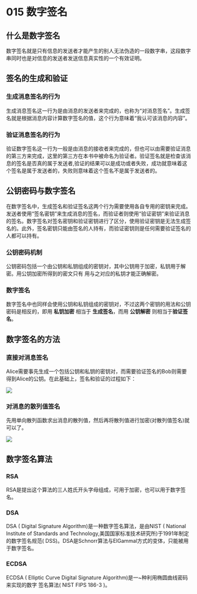 # 015 数字签名

## 什么是数字签名

数字签名就是只有信息的发送者才能产生的别人无法伪造的一段数字串，这段数字串同时也是对信息的发送者发送信息真实性的一个有效证明。


## 签名的生成和验证

### 生成消息签名的行为

生成消息签名这一行为是由消息的发送者来完成的，也称为“对消息签名”。生成签名就是根据消息内容计算数字签名的值，这个行为意味着“我认可该消息的内容”。

### 验证消息签名的行为

验证数字签名这一行为一般是由消息的接收者来完成的，但也可以由需要验证消息的第三方来完成，这里的第三方在本书中被命名为验证者。验证签名就是检查该消息的签名是否真的属于发送者,验证的结果可以是成功或者失败，成功就意味着这个签名是属于发送者的，失败则意味着这个签名不是属于发送者的。

## 公钥密码与数字签名

在数字签名中，生成签名和验证签名这两个行为需要使用各自专用的密钥来完成。发送者使用“签名密钥”来生成消息的签名，而验证者则使用“验证密钥”来验证消息的签名。数字签名对签名密钥和验证密钥进行了区分，使用验证密钥是无法生成签名的。此外，签名密钥只能由签名的人持有，而验证密钥则是任何需要验证签名的人都可以持有。


### 公钥密码机制

公钥密码包括一个由公钥和私钥组成的密钥对，其中公钥用于加密，私钥用于解密。用公钥加密所得到的密文只有
用与之对应的私钥才能正确解密。


### 数字签名

数字签名中也同样会使用公钥和私钥组成的密钥对，不过这两个密钥的用法和公钥密码是相反的，即用 **私钥加密** 相当于 **生成签名**，而用 **公钥解密** 则相当于**验证签名**。

## 数字签名的方法

### 直接对消息签名

Alice需要事先生成一个包括公钥和私钥的密钥对，而需要验证签名的Bob则需要得到Alice的公钥。在此基础上，签名和验证的过程如下：

![](http://olgjbx93m.bkt.clouddn.com/20180117-170204.png)

### 对消息的散列值签名 

先用单向散列函数求出消息的散列值，然后再将散列值进行加密(对散列值签名)就可以了。

![](http://olgjbx93m.bkt.clouddn.com/20180517-170338.png)

## 数字签名算法

### RSA

RSA是提出这个算法的三人姓氏开头字母组成，可用于加密，也可以用于数字签名。

### DSA

DSA ( Digital Signature Algorithm)是一种数字签名算法，是由NIST ( National Institute of Standards and Technology,美国国家标准技术研究所)于1991年制定的数字签名规范( DSS)。DSA是Schnorr算法与ElGammal方式的变体，只能被用于数字签名。

### ECDSA

ECDSA ( Elliptic Curve Digital Signature Algorithm)是一~种利用椭圆曲线密码来实现的数字
签名算法( NIST FIPS 186-3 )。


